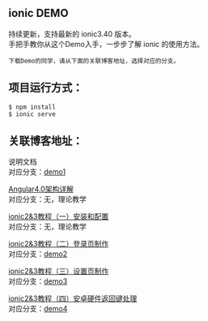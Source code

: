 ionic DEMO
---

持续更新，支持最新的 ionic3.40 版本。  
手把手教你从这个Demo入手，一步步了解 ionic 的使用方法。  

`下载Demo的同学，请从下面的关联博客地址，选择对应的分支。`

项目运行方式：
---

	$ npm install
	$ ionic serve

关联博客地址：
---
说明文档  
对应分支：[demo1](https://github.com/2015lym/ionicDemo/tree/demo1)

[Angular4.0架构详解](http://www.jianshu.com/p/3c06260e6015)  
对应分支：无，理论教学

[ionic2&3教程（一）安装和配置](http://www.jianshu.com/p/1baf40713c1c)  
对应分支：无，理论教学

[ionic2&3教程（二）登录页制作](http://www.jianshu.com/p/0f024a62ba14)  
对应分支：[demo2](https://github.com/2015lym/ionic3Demo/tree/demo2)

[ionic2&3教程（三）设置页制作](http://www.jianshu.com/p/7ea502ef2e49)  
对应分支：[demo3](https://github.com/2015lym/ionic3Demo/tree/demo3)

[ionic2&3教程（四）安卓硬件返回键处理](http://www.jianshu.com/p/02f190059aaa)  
对应分支：[demo4](https://github.com/2015lym/ionic3Demo/tree/demo4)

